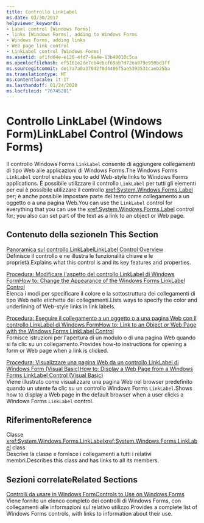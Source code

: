 ```yaml
---
title: Controllo LinkLabel
ms.date: 03/30/2017
helpviewer_keywords:
- Label control [Windows Forms]
- links [Windows Forms], adding to Windows Forms
- Windows Forms, adding links
- Web page link control
- LinkLabel control [Windows Forms]
ms.assetid: af1fd04e-e126-4fd7-9a4e-13b49010c5ca
ms.openlocfilehash: ef5161e2de7cb4cbcf69ab7d72ea079e950bd3ff
ms.sourcegitcommit: de17a7a0a37042f0d4406f5ae5393531caeb25ba
ms.translationtype: MT
ms.contentlocale: it-IT
ms.lasthandoff: 01/24/2020
ms.locfileid: "76745201"
---
```

# <a name="linklabel-control-windows-forms"></a><span data-ttu-id="b2cea-102">Controllo LinkLabel (Windows Form)</span><span class="sxs-lookup"><span data-stu-id="b2cea-102">LinkLabel Control (Windows Forms)</span></span>
<span data-ttu-id="b2cea-103">Il controllo Windows Forms `LinkLabel` consente di aggiungere collegamenti di tipo Web alle applicazioni di Windows Forms.</span><span class="sxs-lookup"><span data-stu-id="b2cea-103">The Windows Forms `LinkLabel` control enables you to add Web-style links to Windows Forms applications.</span></span> <span data-ttu-id="b2cea-104">È possibile utilizzare il controllo `LinkLabel` per tutti gli elementi per cui è possibile utilizzare il controllo <xref:System.Windows.Forms.Label> per; è anche possibile impostare parte del testo come collegamento a un oggetto o a una pagina Web.</span><span class="sxs-lookup"><span data-stu-id="b2cea-104">You can use the `LinkLabel` control for everything that you can use the <xref:System.Windows.Forms.Label> control for; you also can set part of the text as a link to an object or Web page.</span></span>  
  
## <a name="in-this-section"></a><span data-ttu-id="b2cea-105">Contenuto della sezione</span><span class="sxs-lookup"><span data-stu-id="b2cea-105">In This Section</span></span>  
 [<span data-ttu-id="b2cea-106">Panoramica sul controllo LinkLabel</span><span class="sxs-lookup"><span data-stu-id="b2cea-106">LinkLabel Control Overview</span></span>](linklabel-control-overview-windows-forms.md)  
 <span data-ttu-id="b2cea-107">Definisce il controllo e ne illustra le funzionalità chiave e le proprietà.</span><span class="sxs-lookup"><span data-stu-id="b2cea-107">Explains what this control is and its key features and properties.</span></span>  
  
 [<span data-ttu-id="b2cea-108">Procedura: Modificare l'aspetto del controllo LinkLabel di Windows Form</span><span class="sxs-lookup"><span data-stu-id="b2cea-108">How to: Change the Appearance of the Windows Forms LinkLabel Control</span></span>](how-to-change-the-appearance-of-the-windows-forms-linklabel-control.md)  
 <span data-ttu-id="b2cea-109">Elenca i modi per specificare il colore e la sottostruttura dei collegamenti di tipo Web nelle etichette dei collegamenti.</span><span class="sxs-lookup"><span data-stu-id="b2cea-109">Lists ways to specify the color and underlining of Web-style links in link labels.</span></span>  
  
 [<span data-ttu-id="b2cea-110">Procedura: Eseguire il collegamento a un oggetto o a una pagina Web con il controllo LinkLabel di Windows Form</span><span class="sxs-lookup"><span data-stu-id="b2cea-110">How to: Link to an Object or Web Page with the Windows Forms LinkLabel Control</span></span>](link-to-an-object-or-web-page-with-wf-linklabel-control.md)  
 <span data-ttu-id="b2cea-111">Fornisce istruzioni per l'apertura di un modulo o di una pagina Web quando si fa clic su un collegamento.</span><span class="sxs-lookup"><span data-stu-id="b2cea-111">Provides how-to instructions for opening a form or Web page when a link is clicked.</span></span>  
  
 [<span data-ttu-id="b2cea-112">Procedura: Visualizzare una pagina Web da un controllo LinkLabel di Windows Form (Visual Basic)</span><span class="sxs-lookup"><span data-stu-id="b2cea-112">How to: Display a Web Page from a Windows Forms LinkLabel Control (Visual Basic)</span></span>](display-a-web-page-from-a-wf-linklabel-control-visual-basic.md)  
 <span data-ttu-id="b2cea-113">Viene illustrato come visualizzare una pagina Web nel browser predefinito quando un utente fa clic su un controllo Windows Forms `LinkLabel`.</span><span class="sxs-lookup"><span data-stu-id="b2cea-113">Shows how to display a Web page in the default browser when a user clicks a Windows Forms `LinkLabel` control.</span></span>  
  
## <a name="reference"></a><span data-ttu-id="b2cea-114">Riferimento</span><span class="sxs-lookup"><span data-stu-id="b2cea-114">Reference</span></span>  
 <span data-ttu-id="b2cea-115">Classe <xref:System.Windows.Forms.LinkLabel></span><span class="sxs-lookup"><span data-stu-id="b2cea-115"><xref:System.Windows.Forms.LinkLabel> class</span></span>  
 <span data-ttu-id="b2cea-116">Descrive la classe e fornisce i collegamenti a tutti i relativi membri.</span><span class="sxs-lookup"><span data-stu-id="b2cea-116">Describes this class and has links to all its members.</span></span>  
  
## <a name="related-sections"></a><span data-ttu-id="b2cea-117">Sezioni correlate</span><span class="sxs-lookup"><span data-stu-id="b2cea-117">Related Sections</span></span>  
 [<span data-ttu-id="b2cea-118">Controlli da usare in Windows Form</span><span class="sxs-lookup"><span data-stu-id="b2cea-118">Controls to Use on Windows Forms</span></span>](controls-to-use-on-windows-forms.md)  
 <span data-ttu-id="b2cea-119">Viene fornito un elenco completo dei controlli di Windows Forms, con collegamenti alle informazioni sul relativo utilizzo.</span><span class="sxs-lookup"><span data-stu-id="b2cea-119">Provides a complete list of Windows Forms controls, with links to information about their use.</span></span>
